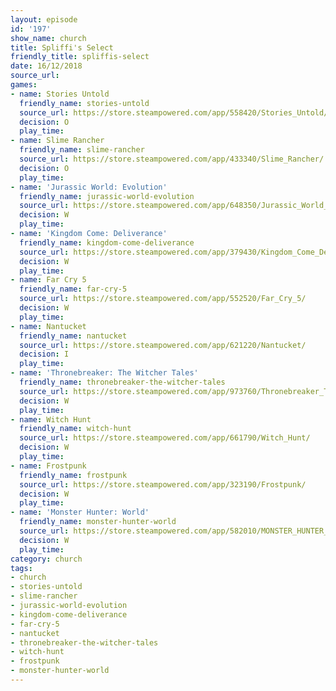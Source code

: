 ```yaml
---
layout: episode
id: '197'
show_name: church
title: Spliffi's Select
friendly_title: spliffis-select
date: 16/12/2018
source_url: 
games:
- name: Stories Untold
  friendly_name: stories-untold
  source_url: https://store.steampowered.com/app/558420/Stories_Untold/
  decision: O
  play_time: 
- name: Slime Rancher
  friendly_name: slime-rancher
  source_url: https://store.steampowered.com/app/433340/Slime_Rancher/
  decision: O
  play_time: 
- name: 'Jurassic World: Evolution'
  friendly_name: jurassic-world-evolution
  source_url: https://store.steampowered.com/app/648350/Jurassic_World_Evolution/
  decision: W
  play_time: 
- name: 'Kingdom Come: Deliverance'
  friendly_name: kingdom-come-deliverance
  source_url: https://store.steampowered.com/app/379430/Kingdom_Come_Deliverance/
  decision: W
  play_time: 
- name: Far Cry 5
  friendly_name: far-cry-5
  source_url: https://store.steampowered.com/app/552520/Far_Cry_5/
  decision: W
  play_time: 
- name: Nantucket
  friendly_name: nantucket
  source_url: https://store.steampowered.com/app/621220/Nantucket/
  decision: I
  play_time: 
- name: 'Thronebreaker: The Witcher Tales'
  friendly_name: thronebreaker-the-witcher-tales
  source_url: https://store.steampowered.com/app/973760/Thronebreaker_The_Witcher_Tales/
  decision: W
  play_time: 
- name: Witch Hunt
  friendly_name: witch-hunt
  source_url: https://store.steampowered.com/app/661790/Witch_Hunt/
  decision: W
  play_time: 
- name: Frostpunk
  friendly_name: frostpunk
  source_url: https://store.steampowered.com/app/323190/Frostpunk/
  decision: W
  play_time: 
- name: 'Monster Hunter: World'
  friendly_name: monster-hunter-world
  source_url: https://store.steampowered.com/app/582010/MONSTER_HUNTER_WORLD/
  decision: W
  play_time: 
category: church
tags:
- church
- stories-untold
- slime-rancher
- jurassic-world-evolution
- kingdom-come-deliverance
- far-cry-5
- nantucket
- thronebreaker-the-witcher-tales
- witch-hunt
- frostpunk
- monster-hunter-world
---
```

